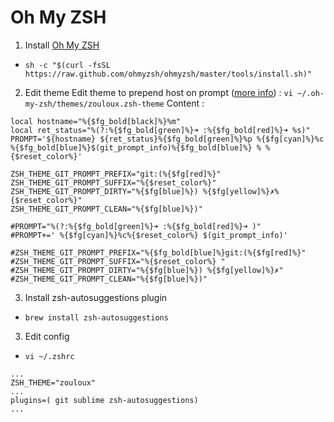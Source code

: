 # Oh My ZSH


1. Install [Oh My ZSH](https://ohmyz.sh/)
- `sh -c "$(curl -fsSL https://raw.github.com/ohmyzsh/ohmyzsh/master/tools/install.sh)"`

2. Edit theme
Edit theme to prepend host on prompt ([more info](https://stackoverflow.com/questions/24682876/change-oh-my-zsh-theme-when-ssh-is-run/50356080)) :
`vi ~/.oh-my-zsh/themes/zouloux.zsh-theme`
Content :
```
local hostname="%{$fg_bold[black]%}%m"
local ret_status="%(?:%{$fg_bold[green]%}➜ :%{$fg_bold[red]%}➜ %s)"
PROMPT='${hostname} ${ret_status}%{$fg_bold[green]%}%p %{$fg[cyan]%}%c %{$fg_bold[blue]%}$(git_prompt_info)%{$fg_bold[blue]%} % %{$reset_color%}'

ZSH_THEME_GIT_PROMPT_PREFIX="git:(%{$fg[red]%}"
ZSH_THEME_GIT_PROMPT_SUFFIX="%{$reset_color%}"
ZSH_THEME_GIT_PROMPT_DIRTY="%{$fg[blue]%}) %{$fg[yellow]%}✗%{$reset_color%}"
ZSH_THEME_GIT_PROMPT_CLEAN="%{$fg[blue]%})"

#PROMPT="%(?:%{$fg_bold[green]%}➜ :%{$fg_bold[red]%}➜ )"
#PROMPT+=' %{$fg[cyan]%}%c%{$reset_color%} $(git_prompt_info)'

#ZSH_THEME_GIT_PROMPT_PREFIX="%{$fg_bold[blue]%}git:(%{$fg[red]%}"
#ZSH_THEME_GIT_PROMPT_SUFFIX="%{$reset_color%} "
#ZSH_THEME_GIT_PROMPT_DIRTY="%{$fg[blue]%}) %{$fg[yellow]%}✗"
#ZSH_THEME_GIT_PROMPT_CLEAN="%{$fg[blue]%})"
```
3. Install zsh-autosuggestions plugin

- `brew install zsh-autosuggestions`

3. Edit config

- `vi ~/.zshrc`

```
...
ZSH_THEME="zouloux"
...
plugins=( git sublime zsh-autosuggestions)
...
```
